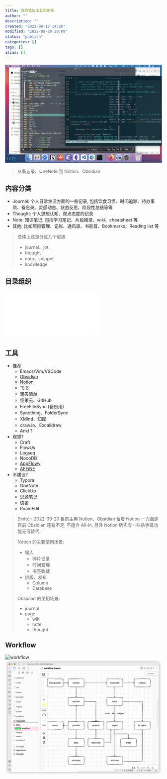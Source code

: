 ```yaml
---
title: 我的笔记工具和体系
author: ""
description: ""
created: "2022-09-18 14:26"
modified: "2022-09-28 20:09"
status: "publish"
categories: []
tags: []
alias: []
---
```

![](../resources/attachments/我的笔记工具和体系-20220928.png)


> 从备忘录、OneNote 到 Notion、Obsidian

## 内容分类
- Journal: 个人日常生活方面的一些记录, 包括饮食习惯、时间追踪、待办事项、备忘录、灵感动态、状态反思、阶段性总结等等
- Thought: 个人思想认知、观点态度的记录
- Note: 知识笔记, 包括学习笔记、片段摘录、wiki、cheatsheet 等
- 其他: 比如项目管理、记账、通讯录、书影音、Bookmarks、Reading list 等

> 总体上还是分这几个层级
> - journal、jot
> - thought
> - note、snippet
> - knowledge

## 目录组织
![Obsidian 目录组织](Obsidian/Obsidian%20目录组织.md)

## 工具
- 推荐
    - Emacs/Vim/VSCode
    - [Obsidian](Obsidian/Obsidian.md)
    - [Notion](Notion/Notion.md)
    - 飞书
    - 滴答清单
    - 坚果云、GitHub
    - FreeFileSync (备份用)
    - Syncthing、FolderSync
    - XMind、知犀
    - draw.io、Excalidraw
    - Anki ?
- 观望?
    - Craft
    - FlowUs
    - Logseq
    - NocoDB
    - [AppFlowy](https://github.com/AppFlowy-IO/AppFlowy)
    - [AFFiNE](https://github.com/toeverything/AFFiNE)
- 不建议?
    - Typora
    - OneNote
    - ClickUp
    - 思源笔记
    - 语雀
    - RoamEdit

> [!info]+ 2022-09-20 目前主用 Notion、Obsidian
> 留着 Notion 一方面是目前 Obsidian 还有不足, 不适合 All-In, 另外 Notion 确实有一些杀手级功能无可替代.
> 
> Notion 的主要使用场景: 
> - 输入
>     - 碎片记录
>     - 时间管理
>     - 书签收藏
> - 排版、发布
>     - Column
>     - Database
> 
> Obsidian 的使用场景:
> - journal
> - page
>     - wiki
>     - note
>     - thought
> 

## Workflow
![workflow](../resources/attachments/workflow.drawio)
![](../resources/attachments/workflow.png)
